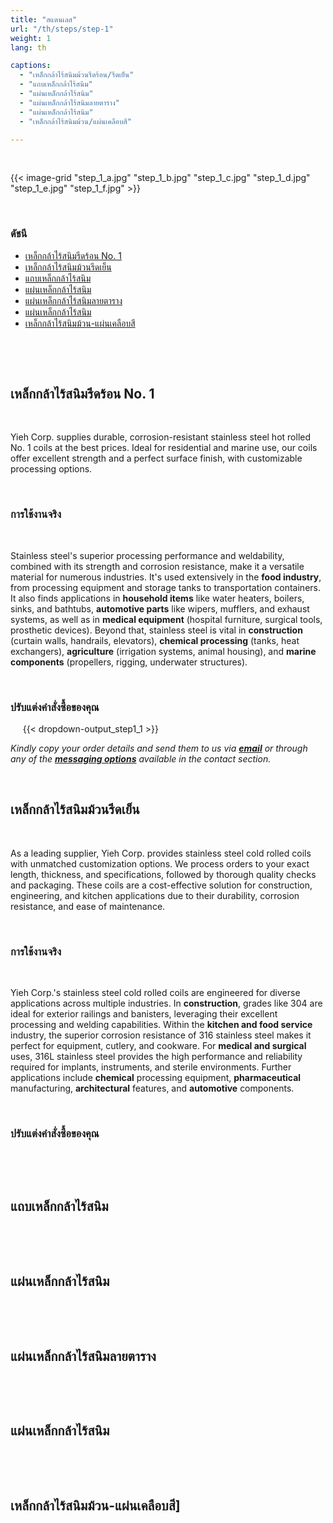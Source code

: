 ```yaml
---
title: "สแตนเลส"
url: "/th/steps/step-1"
weight: 1
lang: th

captions:
  - "เหล็กกล้าไร้สนิมม้วนรีดร้อน/รีดเย็น"
  - "แถบเหล็กกล้าไร้สนิม"
  - "แผ่นเหล็กกล้าไร้สนิม"
  - "แผ่นเหล็กกล้าไร้สนิมลายตาราง"
  - "แผ่นเหล็กกล้าไร้สนิม"
  - "เหล็กกล้าไร้สนิมม้วน/แผ่นเคลือบสี"

---
```



&nbsp;&nbsp;&nbsp;&nbsp;
&nbsp;&nbsp;&nbsp;&nbsp;
&nbsp;&nbsp;&nbsp;&nbsp;

{{< image-grid "step_1_a.jpg" "step_1_b.jpg" "step_1_c.jpg" "step_1_d.jpg" "step_1_e.jpg" "step_1_f.jpg" >}}

&nbsp;&nbsp;&nbsp;&nbsp;
### ดัชนี

*   [เหล็กกล้าไร้สนิมรีดร้อน No. 1](#เหล็กกล้าไร้สนิมรีดร้อน-no-1)
*   [เหล็กกล้าไร้สนิมม้วนรีดเย็น](#เหล็กกล้าไร้สนิมม้วนรีดเย็น)
*   [แถบเหล็กกล้าไร้สนิม](#แถบเหล็กกล้าไร้สนิม)
*   [แผ่นเหล็กกล้าไร้สนิม](#แผ่นเหล็กกล้าไร้สนิม)
*   [แผ่นเหล็กกล้าไร้สนิมลายตาราง](#แผ่นเหล็กกล้าไร้สนิมลายตาราง)
*   [แผ่นเหล็กกล้าไร้สนิม](#แผ่นเหล็กกล้าไร้สนิม)
*   [เหล็กกล้าไร้สนิมม้วน-แผ่นเคลือบสี](#เหล็กกล้าไร้สนิมม้วน-แผ่นเคลือบสี)

&nbsp;&nbsp;&nbsp;&nbsp;

&nbsp;&nbsp;&nbsp;&nbsp;
## เหล็กกล้าไร้สนิมรีดร้อน No. 1
&nbsp;&nbsp;&nbsp;&nbsp;

Yieh Corp. supplies durable, corrosion-resistant stainless steel hot rolled No. 1 coils at the best prices. Ideal for residential and marine use, our coils offer excellent strength and a perfect surface finish, with customizable processing options.

&nbsp;&nbsp;&nbsp;&nbsp;
### การใช้งานจริง
&nbsp;&nbsp;&nbsp;&nbsp;

Stainless steel's superior processing performance and weldability, combined with its strength and corrosion resistance, make it a versatile material for numerous industries. It's used extensively in the **food industry**, from processing equipment and storage tanks to transportation containers. It also finds applications in **household items** like water heaters, boilers, sinks, and bathtubs, **automotive parts** like wipers, mufflers, and exhaust systems, as well as in **medical equipment** (hospital furniture, surgical tools, prosthetic devices). Beyond that, stainless steel is vital in **construction** (curtain walls, handrails, elevators), **chemical processing** (tanks, heat exchangers), **agriculture** (irrigation systems, animal housing), and **marine components** (propellers, rigging, underwater structures).

&nbsp;&nbsp;&nbsp;&nbsp;
### ปรับแต่งคำสั่งซื้อของคุณ
&nbsp;&nbsp;&nbsp;&nbsp;
{{< dropdown-output_step1_1 >}}

*Kindly copy your order details and send them to us via [__email__](#contact) or through any of the [__messaging options__](#footer) available in the contact section.*
&nbsp;&nbsp;&nbsp;&nbsp;

&nbsp;&nbsp;&nbsp;&nbsp;
## เหล็กกล้าไร้สนิมม้วนรีดเย็น
&nbsp;&nbsp;&nbsp;&nbsp;

As a leading supplier, Yieh Corp. provides stainless steel cold rolled coils with unmatched customization options. We process orders to your exact length, thickness, and specifications, followed by thorough quality checks and packaging.  These coils are a cost-effective solution for construction, engineering, and kitchen applications due to their durability, corrosion resistance, and ease of maintenance.

&nbsp;&nbsp;&nbsp;&nbsp;
### การใช้งานจริง
&nbsp;&nbsp;&nbsp;&nbsp;

Yieh Corp.'s stainless steel cold rolled coils are engineered for diverse applications across multiple industries. In **construction**, grades like 304 are ideal for exterior railings and banisters, leveraging their excellent processing and welding capabilities. Within the **kitchen and food service** industry, the superior corrosion resistance of 316 stainless steel makes it perfect for equipment, cutlery, and cookware.  For **medical and surgical** uses, 316L stainless steel provides the high performance and reliability required for implants, instruments, and sterile environments. Further applications include **chemical** processing equipment, **pharmaceutical** manufacturing, **architectural** features, and **automotive** components.

&nbsp;&nbsp;&nbsp;&nbsp;
### ปรับแต่งคำสั่งซื้อของคุณ
&nbsp;&nbsp;&nbsp;&nbsp;

&nbsp;&nbsp;&nbsp;&nbsp;
## แถบเหล็กกล้าไร้สนิม
&nbsp;&nbsp;&nbsp;&nbsp;

&nbsp;&nbsp;&nbsp;&nbsp;
## แผ่นเหล็กกล้าไร้สนิม
&nbsp;&nbsp;&nbsp;&nbsp;

&nbsp;&nbsp;&nbsp;&nbsp;
## แผ่นเหล็กกล้าไร้สนิมลายตาราง
&nbsp;&nbsp;&nbsp;&nbsp;

&nbsp;&nbsp;&nbsp;&nbsp;
## แผ่นเหล็กกล้าไร้สนิม
&nbsp;&nbsp;&nbsp;&nbsp;

&nbsp;&nbsp;&nbsp;&nbsp;
## เหล็กกล้าไร้สนิมม้วน-แผ่นเคลือบสี]
&nbsp;&nbsp;&nbsp;&nbsp;

